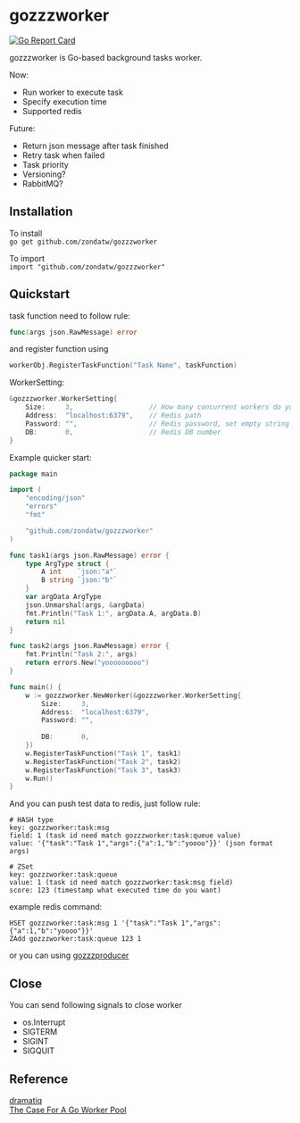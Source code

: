 # gozzzworker

[![Go Report Card](https://goreportcard.com/badge/github.com/zondatw/gozzzworker)](https://goreportcard.com/report/github.com/zondatw/gozzzworker)

gozzzworker is Go-based background tasks worker.  

Now:  

* Run worker to execute task
* Specify execution time  
* Supported redis

Future:  

* Return json message after task finished
* Retry task when failed
* Task priority
* Versioning?
* RabbitMQ?

## Installation

To install  
`go get github.com/zondatw/gozzzworker`  

To import  
`import "github.com/zondatw/gozzzworker"`  

## Quickstart

task function need to follow rule:  
```go
func(args json.RawMessage) error
```

and register function using  
```go
workerObj.RegisterTaskFunction("Task Name", taskFunction)
```

WorkerSetting:  
```go
&gozzzworker.WorkerSetting{
    Size:     3,                   // How many concurrent workers do you want
    Address:  "localhost:6379",    // Redis path
    Password: "",                  // Redis password, set empty string if no password 
    DB:       0,                   // Redis DB number
}
```

Example quicker start:  
```go
package main

import (
	"encoding/json"
	"errors"
	"fmt"

	"github.com/zondatw/gozzzworker"
)

func task1(args json.RawMessage) error {
	type ArgType struct {
		A int    `json:"a"`
		B string `json:"b"`
	}
	var argData ArgType
	json.Unmarshal(args, &argData)
	fmt.Println("Task 1:", argData.A, argData.B)
	return nil
}

func task2(args json.RawMessage) error {
	fmt.Println("Task 2:", args)
	return errors.New("yooooooooo")
}

func main() {
	w := gozzzworker.NewWorker(&gozzzworker.WorkerSetting{
		Size:     3,
		Address:  "localhost:6379",
        Password: "",
        
		DB:       0,
	})
	w.RegisterTaskFunction("Task 1", task1)
	w.RegisterTaskFunction("Task 2", task2)
	w.RegisterTaskFunction("Task 3", task3)
	w.Run()
}
```

And you can push test data to redis, just follow rule:
```text
# HASH type
key: gozzzworker:task:msg
field: 1 (task id need match gozzzworker:task:queue value)
value: '{"task":"Task 1","args":{"a":1,"b":"yoooo"}}' (json format args)

# ZSet
key: gozzzworker:task:queue
value: 1 (task id need match gozzzworker:task:msg field)
score: 123 (timestamp what executed time do you want)
```

example redis command:
```redis
HSET gozzzworker:task:msg 1 '{"task":"Task 1","args":{"a":1,"b":"yoooo"}}'
ZAdd gozzzworker:task:queue 123 1
```

or you can using [gozzzproducer](http://github.com/zondatw/gozzzproducer)  

## Close

You can send following signals to close worker  

* os.Interrupt
* SIGTERM
* SIGINT
* SIGQUIT

## Reference

[dramatiq](https://dramatiq.io/index.html)  
[The Case For A Go Worker Pool](https://brandur.org/go-worker-pool)  